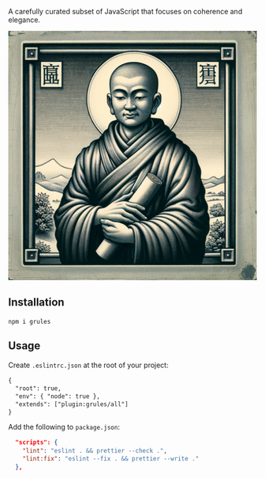 A carefully curated subset of JavaScript that focuses on coherence and elegance.

![grules.png](./grules.png)

## Installation

```shell
npm i grules
```

## Usage

Create `.eslintrc.json` at the root of your project:

```shell
{
  "root": true,
  "env": { "node": true },
  "extends": ["plugin:grules/all"]
}
```

Add the following to `package.json`:

```json
  "scripts": {
    "lint": "eslint . && prettier --check .",
    "lint:fix": "eslint --fix . && prettier --write ."
  },
```
